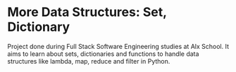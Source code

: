 # More Data Structures: Set, Dictionary
Project done during Full Stack Software Engineering studies at Alx School. It aims to learn about sets, dictionaries and functions to handle data structures like lambda, map, reduce and filter in Python.
